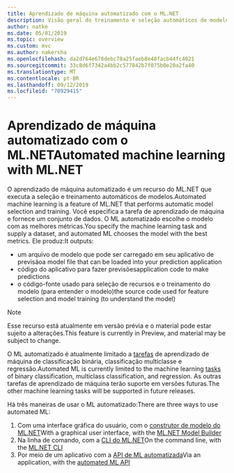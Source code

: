 ```yaml
---
title: Aprendizado de máquina automatizado com o ML.NET
description: Visão geral do treinamento e seleção automáticos de modelos
author: natke
ms.date: 05/01/2019
ms.topic: overview
ms.custom: mvc
ms.author: nakersha
ms.openlocfilehash: da2d764e678debc78a25faeb8e48facb44fc4021
ms.sourcegitcommit: 33c8d6f7342a4bb2c577842b7f075b0e20a2fa40
ms.translationtype: MT
ms.contentlocale: pt-BR
ms.lasthandoff: 09/12/2019
ms.locfileid: "70929415"
---
```

# <a name="automated-machine-learning-with-mlnet"></a><span data-ttu-id="b7dc4-103">Aprendizado de máquina automatizado com o ML.NET</span><span class="sxs-lookup"><span data-stu-id="b7dc4-103">Automated machine learning with ML.NET</span></span>

<span data-ttu-id="b7dc4-104">O aprendizado de máquina automatizado é um recurso do ML.NET que executa a seleção e treinamento automáticos de modelos.</span><span class="sxs-lookup"><span data-stu-id="b7dc4-104">Automated machine learning is a feature of ML.NET that performs automatic model selection and training.</span></span> <span data-ttu-id="b7dc4-105">Você especifica a tarefa de aprendizado de máquina e fornece um conjunto de dados. O ML automatizado escolhe o modelo com as melhores métricas.</span><span class="sxs-lookup"><span data-stu-id="b7dc4-105">You specify the machine learning task and supply a dataset, and automated ML chooses the model with the best metrics.</span></span> <span data-ttu-id="b7dc4-106">Ele produz:</span><span class="sxs-lookup"><span data-stu-id="b7dc4-106">It outputs:</span></span>

- <span data-ttu-id="b7dc4-107">um arquivo de modelo que pode ser carregado em seu aplicativo de previsão</span><span class="sxs-lookup"><span data-stu-id="b7dc4-107">a model file that can be loaded into your prediction application</span></span>
- <span data-ttu-id="b7dc4-108">código do aplicativo para fazer previsões</span><span class="sxs-lookup"><span data-stu-id="b7dc4-108">application code to make predictions</span></span>
- <span data-ttu-id="b7dc4-109">o código-fonte usado para seleção de recursos e o treinamento do modelo (para entender o modelo)</span><span class="sxs-lookup"><span data-stu-id="b7dc4-109">the source code used for feature selection and model training (to understand the model)</span></span>

> [!NOTE]
> <span data-ttu-id="b7dc4-110">Esse recurso está atualmente em versão prévia e o material pode estar sujeito a alterações.</span><span class="sxs-lookup"><span data-stu-id="b7dc4-110">This feature is currently in Preview, and material may be subject to change.</span></span> 

<span data-ttu-id="b7dc4-111">O ML automatizado é atualmente limitado a [tarefas](resources/tasks.md) de aprendizado de máquina de classificação binária, classificação multiclasse e regressão.</span><span class="sxs-lookup"><span data-stu-id="b7dc4-111">Automated ML is currently limited to the machine learning [tasks](resources/tasks.md) of binary classification, multiclass classification, and regression.</span></span> <span data-ttu-id="b7dc4-112">As outras tarefas de aprendizado de máquina terão suporte em versões futuras.</span><span class="sxs-lookup"><span data-stu-id="b7dc4-112">The other machine learning tasks will be supported in future releases.</span></span>

<span data-ttu-id="b7dc4-113">Há três maneiras de usar o ML automatizado:</span><span class="sxs-lookup"><span data-stu-id="b7dc4-113">There are three ways to use automated ML:</span></span>

1. <span data-ttu-id="b7dc4-114">Com uma interface gráfica do usuário, com o [construtor de modelo do ML.NET](automate-training-with-model-builder.md)</span><span class="sxs-lookup"><span data-stu-id="b7dc4-114">With a graphical user interface, with the [ML.NET Model Builder](automate-training-with-model-builder.md)</span></span>
1. <span data-ttu-id="b7dc4-115">Na linha de comando, com a [CLI do ML.NET](automate-training-with-cli.md)</span><span class="sxs-lookup"><span data-stu-id="b7dc4-115">On the command line, with the [ML.NET CLI](automate-training-with-cli.md)</span></span>
1. <span data-ttu-id="b7dc4-116">Por meio de um aplicativo com a [API de ML automatizada](how-to-guides/how-to-use-the-automl-api.md)</span><span class="sxs-lookup"><span data-stu-id="b7dc4-116">Via an application, with the [automated ML API](how-to-guides/how-to-use-the-automl-api.md)</span></span>
